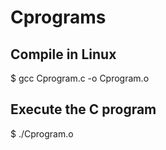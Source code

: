 # Cprograms
## Compile in Linux
$ gcc Cprogram.c -o Cprogram.o
## Execute the C program
$ ./Cprogram.o
